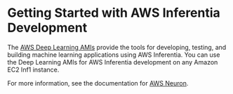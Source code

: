 # Getting Started with AWS Inferentia Development<a name="inf-getting-started"></a>

The [AWS Deep Learning AMIs](https://docs.aws.amazon.com/dlami/latest/devguide/) provide the tools for developing, testing, and building machine learning applications using AWS Inferentia\. You can use the Deep Learning AMIs for AWS Inferentia development on any Amazon EC2 Inf1 instance\.

For more information, see the documentation for [AWS Neuron](https://github.com/aws/aws-neuron-sdk)\.